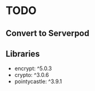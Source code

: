 # TODO

## Convert to Serverpod

## Libraries

- encrypt: ^5.0.3
- crypto: ^3.0.6
- pointycastle: ^3.9.1

